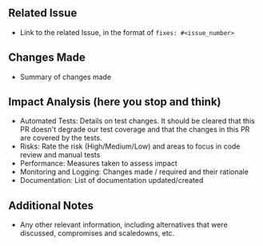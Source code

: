 ## Related Issue
- Link to the related Issue, in the format of `fixes: #<issue_number>`

## Changes Made
- Summary of changes made

## Impact Analysis (here you stop and think)
- Automated Tests: Details on test changes. It should be cleared that this PR doesn't degrade our test coverage and that the changes in this PR are covered by the tests.
- Risks: Rate the risk (High/Medium/Low) and areas to focus in code review and manual tests
- Performance: Measures taken to assess impact
- Monitoring and Logging: Changes made / required and their rationale
- Documentation: List of documentation updated/created

## Additional Notes
- Any other relevant information, including alternatives that were discussed, compromises and scaledowns, etc.
